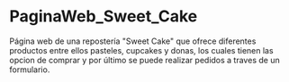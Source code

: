 # PaginaWeb_Sweet_Cake
Página web de una repostería "Sweet Cake" que ofrece diferentes productos entre ellos pasteles, cupcakes y donas, los cuales tienen las opcion de comprar y por último se puede realizar pedidos a traves de un formulario.
